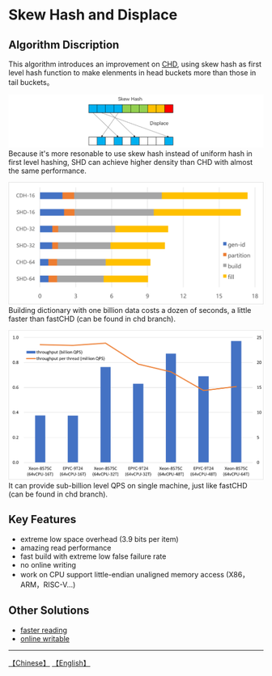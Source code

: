 # Skew Hash and Displace

## Algorithm Discription

This algorithm introduces an improvement on [CHD](http://cmph.sourceforge.net/chd.html), using skew hash as first level hash function to make elenments in head buckets more than those in tail buckets。

![](images/shd.png)
Because it's more resonable to use skew hash instead of uniform hash in first level hashing, SHD can achieve higher density than CHD with almost the same performance.

![](images/build.png)
Building dictionary with one billion data costs a dozen of seconds, a little faster than fastCHD (can be found in chd branch).

![](images/throughput.png)
It can provide sub-billion level QPS on single machine, just like fastCHD (can be found in chd branch).

## Key Features
* extreme low space overhead (3.9 bits per item)
* amazing read performance
* fast build with extreme low false failure rate
* no online writing
* work on CPU support little-endian unaligned memory access (X86，ARM，RISC-V...)

## Other Solutions
* [faster reading](https://github.com/PeterRK/SSHT)
* [online writable](https://github.com/PeterRK/estuary)

---
[【Chinese】](README-CN.md) [【English】](README.md)
